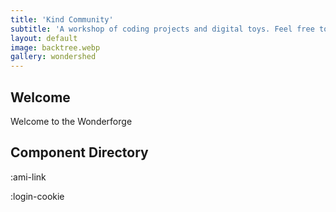 ```yaml
---
title: 'Kind Community'
subtitle: 'A workshop of coding projects and digital toys. Feel free to touch anything, it was probably already broken before you got here'
layout: default
image: backtree.webp
gallery: wondershed
---
```


## Welcome

Welcome to the Wonderforge

## Component Directory

:ami-link

:login-cookie
